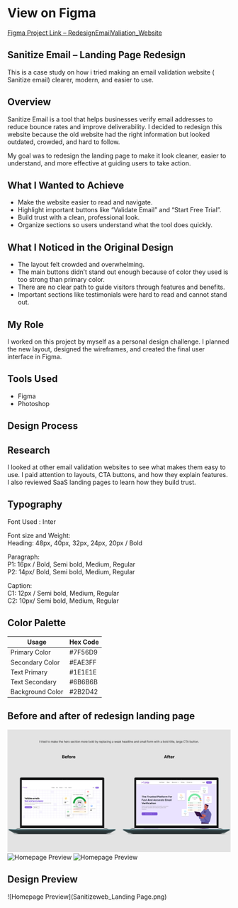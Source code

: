 # View on Figma

[Figma Project Link – RedesignEmailValiation_Website](https://www.figma.com/design/8Y5dcMqK0H0pgY2t87FklT/Sanitize-Email?node-id=0-1&t=6nOewThFsafC7ti4-1)

## Sanitize Email – Landing Page Redesign

This is a case study on how i tried making an email validation website ( Sanitize email) clearer, modern, and easier to use.

## Overview

Sanitize Email is a tool that helps businesses verify email addresses to reduce bounce rates and improve deliverability. I decided to redesign this website because the old website had the right information but looked outdated, crowded, and hard to follow.<br>

My goal was to redesign the landing page to make it look cleaner, easier to understand, and more effective at guiding users to take action.

## What I Wanted to Achieve

- Make the website easier to read and navigate.
- Highlight important buttons like “Validate Email” and “Start Free Trial”.
- Build trust with a clean, professional look.
- Organize sections so users understand what the tool does quickly.

## What I Noticed in the Original Design

- The layout felt crowded and overwhelming.
- The main buttons didn’t stand out enough because of color they used is too strong than primary color.
- There are no clear path to guide visitors through features and benefits.
- Important sections like testimonials were hard to read and cannot stand out.

## My Role

I worked on this project by myself as a personal design challenge. I planned the new layout, designed the wireframes, and created the final user interface in Figma.

## Tools Used

- Figma
- Photoshop

## Design Process

## Research

I looked at other email validation websites to see what makes them easy to use. I paid attention to layouts, CTA buttons, and how they explain features. I also reviewed SaaS landing pages to learn how they build trust.

## Typography

Font Used : Inter<br>

Font size and Weight:<br>
Heading: 48px, 40px, 32px, 24px, 20px / Bold<br>

Paragraph:<br> 
P1: 16px / Bold, Semi bold, Medium, Regular<br>
P2: 14px/ Bold, Semi bold, Medium, Regular<br>

Caption:<br>
C1: 12px / Semi bold, Medium, Regular<br>
C2: 10px/ Semi bold, Medium, Regular<br>

## Color Palette

| Usage            | Hex Code   
|------------------|-----------
| Primary Color    | #7F56D9  
| Secondary Color  | #EAE3FF   
| Text Primary     | #1E1E1E 
| Text Secondary   | #6B6B6B  
| Background Color | #2B2D42   

## Before and after of redesign landing page
![Homepage Preview](Landingpageredesign1.png)
![Homepage Preview]()
![Homepage Preview]()

## Design Preview
![Homepage Preview](Sanitizeweb_Landing Page.png)
